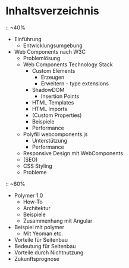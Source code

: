 # Inhaltsverzeichnis

:: ~40%
- Einführung
  - Entwicklungsumgebung
- Web Components nach W3C
  - Problemlösung
  - Web Components Technology Stack
    - Custom Elements
      - Erzeugen
      - Erweitern - type extensions
    - ShadowDOM
      - Insertion Points
    - HTML Templates
    - HTML Imports
    - (Custom Properties)
    - Beispiele
    - Performance
  - Polyfill webcomponents.js
    - Unterstützung
    - Performance
  - Responsive Design mit WebComponents
  - (SEO)
  - CSS Styling
  - Probleme

:: ~60%
- Polymer 1.0
  - How-To
  - Architektur
  - Beispiele
  - Zusammenhang mit Angular
- Beispiel mit polymer
  - Mit Yeoman etc.
- Vorteile für Seitenbau
- Bedeutung für Seitenbau
- Vorteile durch Nichtnutzung
- Zukunftsprognose
